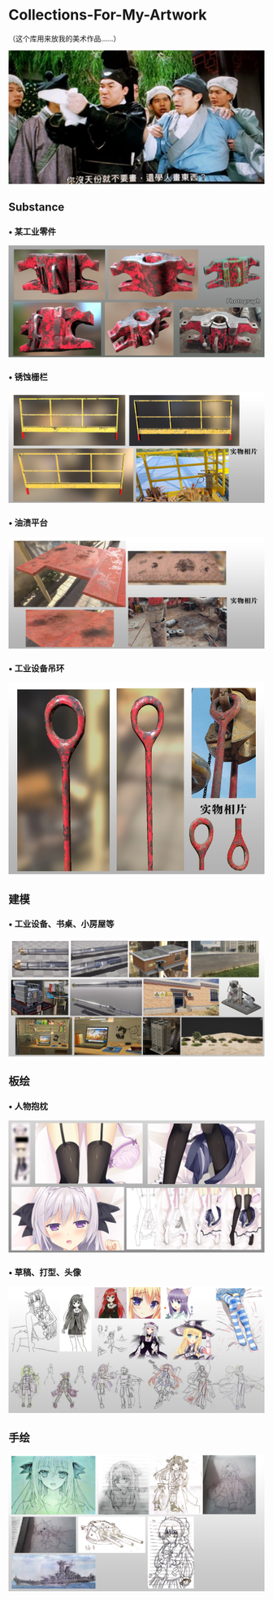 # Collections-For-My-Artwork
（这个库用来放我的美术作品……）

<div align="center"><img src="https://github.com/DaiZiLing/Collections-For-My-Jobs/blob/main/0419_Image/QQ20220419110844.png" width="600" ></div>

## Substance

### • 某工业零件

![image](https://github.com/DaiZiLing/Collections-For-My-Jobs/blob/main/0419_Image/s1.jpg)

### • 锈蚀栅栏

![image](https://github.com/DaiZiLing/Collections-For-My-Jobs/blob/main/0419_Image/s3.jpg)

### • 油渍平台

![image](https://github.com/DaiZiLing/Collections-For-My-Jobs/blob/main/0419_Image/s4.jpg)

### • 工业设备吊环

![image](https://github.com/DaiZiLing/Collections-For-My-Jobs/blob/main/0419_Image/s5.jpg)

## 建模

### • 工业设备、书桌、小房屋等

![image](https://github.com/DaiZiLing/Collections-For-My-Jobs/blob/main/0419_Image/s6.jpg)

## 板绘

### • 人物抱枕

![image](https://github.com/DaiZiLing/Collections-For-My-Jobs/blob/main/0419_Image/s9.jpg)

### • 草稿、打型、头像

![image](https://github.com/DaiZiLing/Collections-For-My-Jobs/blob/main/0419_Image/s7.jpg)

## 手绘

![image](https://github.com/DaiZiLing/Collections-For-My-Jobs/blob/main/0419_Image/s8.jpg)
